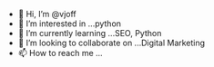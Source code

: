- 👋 Hi, I’m @vjoff
- 👀 I’m interested in ...python
- 🌱 I’m currently learning ...SEO, Python
- 💞️ I’m looking to collaborate on ...Digital Marketing
- 📫 How to reach me ...

<!---
vjoff/vjoff is a ✨ special ✨ repository because its `README.md` (this file) appears on your GitHub profile.
You can click the Preview link to take a look at your changes.
--->
